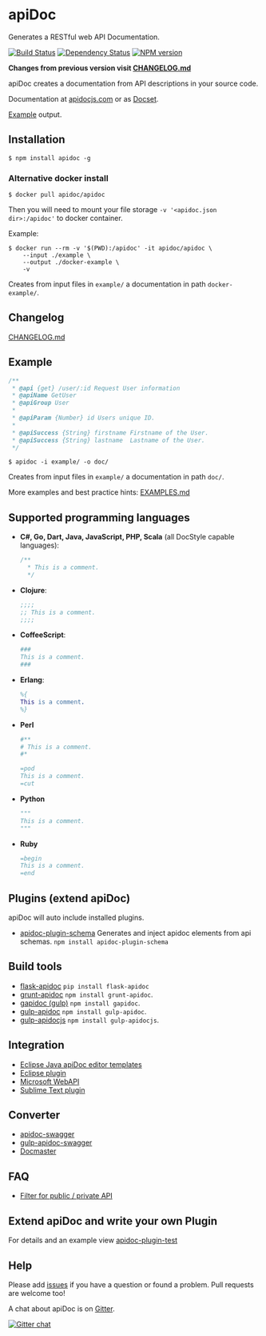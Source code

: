 # apiDoc

Generates a RESTful web API Documentation.

[![Build Status](https://travis-ci.org/apidoc/apidoc.svg?branch=master)](https://travis-ci.org/apidoc/apidoc)
[![Dependency Status](https://david-dm.org/apidoc/apidoc.svg)](https://david-dm.org/apidoc/apidoc)
[![NPM version](https://badge.fury.io/js/apidoc.svg)](http://badge.fury.io/js/apidoc)

**Changes from previous version visit [CHANGELOG.md](https://github.com/apidoc/apidoc/blob/master/CHANGELOG.md)**

apiDoc creates a documentation from API descriptions in your source code.

Documentation at [apidocjs.com](http://apidocjs.com) or as [Docset](https://github.com/pfefferle/dash-apidoc).

[Example](http://apidocjs.com/example/) output.


## Installation

```console
$ npm install apidoc -g
```

### Alternative docker install

```console
$ docker pull apidoc/apidoc
```

Then you will need to mount your file storage `-v '<apidoc.json dir>:/apidoc'` to docker container.

Example:

```console
$ docker run --rm -v '$(PWD):/apidoc' -it apidoc/apidoc \
    --input ./example \
    --output ./docker-example \
    -v
```

Creates from input files in `example/` a documentation in path `docker-example/`.

## Changelog

[CHANGELOG.md](https://github.com/apidoc/apidoc/blob/master/CHANGELOG.md)


## Example

```javascript
/**
 * @api {get} /user/:id Request User information
 * @apiName GetUser
 * @apiGroup User
 *
 * @apiParam {Number} id Users unique ID.
 *
 * @apiSuccess {String} firstname Firstname of the User.
 * @apiSuccess {String} lastname  Lastname of the User.
 */
```

```console
$ apidoc -i example/ -o doc/
```

Creates from input files in `example/` a documentation in path `doc/`.


More examples and best practice hints: [EXAMPLES.md](https://github.com/apidoc/apidoc/blob/master/EXAMPLES.md)


## Supported programming languages

 * **C#, Go, Dart, Java, JavaScript, PHP, Scala** (all DocStyle capable languages):

   ```javascript
   /**
     * This is a comment.
     */
   ```

 * **Clojure**:

   ```clojure
   ;;;;
   ;; This is a comment.
   ;;;;
   ```

 * **CoffeeScript**:

   ```coffeescript
   ###
   This is a comment.
   ###
   ```

 * **Erlang**:

   ```erlang
   %{
   This is a comment.
   %}
   ```

 * **Perl**

   ```perl
   #**
   # This is a comment.
   #*
   ```

   ```perl
   =pod
   This is a comment.
   =cut
   ```

 * **Python**

   ```python
   """
   This is a comment.
   """
   ```

 * **Ruby**

   ```ruby
   =begin
   This is a comment.
   =end
   ```

## Plugins (extend apiDoc)

apiDoc will auto include installed plugins.

 * [apidoc-plugin-schema](https://github.com/willfarrell/apidoc-plugin-schema) Generates and inject apidoc elements from api schemas. `npm install apidoc-plugin-schema`


## Build tools

* [flask-apidoc](https://pypi.python.org/pypi/flask-apidoc/) `pip install flask-apidoc`
* [grunt-apidoc](https://github.com/apidoc/grunt-apidoc) `npm install grunt-apidoc`.
* [gapidoc (gulp)](https://github.com/techgaun/gulp-apidoc) `npm install gapidoc`.
* [gulp-apidoc](https://github.com/ayhankuru/gulp-apidoc) `npm install gulp-apidoc`.
* [gulp-apidocjs](https://github.com/apriendeau/gulp-apidocjs) `npm install gulp-apidocjs`.


## Integration

* [Eclipse Java apiDoc editor templates](https://github.com/skhani/eclipse_java_apiDoc_templates)
* [Eclipse plugin](https://github.com/DWand/eclipse_pdt_apiDoc_editor_templates)
* [Microsoft WebAPI](https://github.com/chehabz/grunt-edge-apidoc-webapi-generator)
* [Sublime Text plugin](https://github.com/DWand/ST3_apiDocAutocompletion)


## Converter

* [apidoc-swagger](https://github.com/fsbahman/apidoc-swagger)
* [gulp-apidoc-swagger](https://github.com/fsbahman/gulp-apidoc-swagger)
* [Docmaster](https://github.com/bonzzy/docmaster)

## FAQ

* [Filter for public / private API](https://github.com/apidoc/grunt-apidoc/issues/27#issuecomment-147664797)


## Extend apiDoc and write your own Plugin

For details and an example view [apidoc-plugin-test](https://github.com/apidoc/apidoc-plugin-test)


## Help

Please add [issues](https://github.com/apidoc/apidoc/issues) if you have a question or found a problem.
Pull requests are welcome too!

A chat about apiDoc is on [Gitter](https://gitter.im/apidoc/talk).

[![Gitter chat](https://badges.gitter.im/apidoc/talk.png)](https://gitter.im/apidoc/talk)
